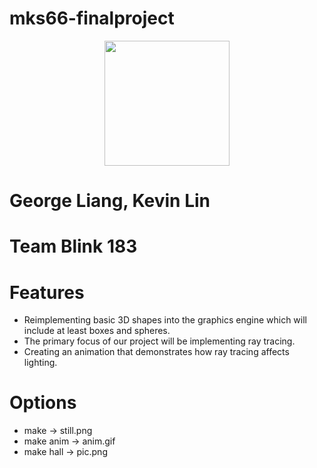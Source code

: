 # mks66-finalproject
<div align="center">
  <img src="https://i.imgur.com/cL0f63x.gif" height="200"/>
</div>

# George Liang, Kevin Lin
# Team Blink 183
# Features
* Reimplementing basic 3D shapes into the graphics engine which will include at least boxes and spheres.
* The primary focus of our project will be implementing ray tracing.
* Creating an animation that demonstrates how ray tracing affects lighting.
# Options
* make -> still.png
* make anim -> anim.gif
* make hall -> pic.png

